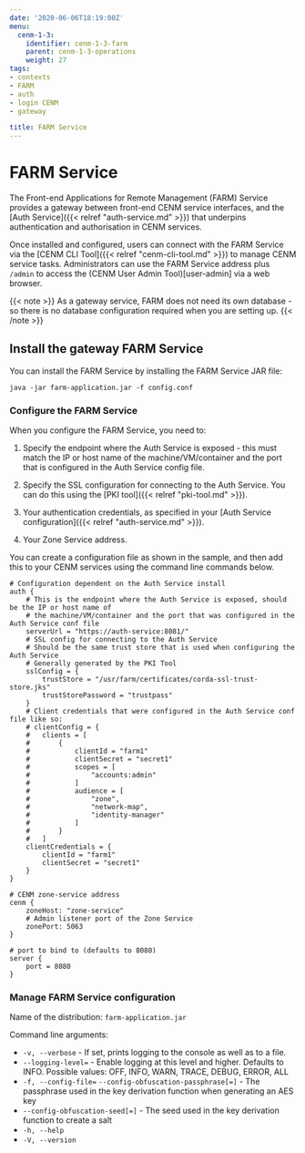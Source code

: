```yaml
---
date: '2020-06-06T18:19:00Z'
menu:
  cenm-1-3:
    identifier: cenm-1-3-farm
    parent: cenm-1-3-operations
    weight: 27
tags:
- contexts
- FARM
- auth
- login CENM
- gateway

title: FARM Service
---
```


# FARM Service

The Front-end Applications for Remote Management (FARM) Service provides a gateway between front-end CENM service interfaces, and the [Auth Service]({{< relref "auth-service.md" >}}) that underpins authentication and authorisation in CENM services.

Once installed and configured, users can connect with the FARM Service via the [CENM CLI Tool]({{< relref "cenm-cli-tool.md" >}}) to manage CENM service tasks. Administrators can use the FARM Service address plus `/admin` to access the (CENM User Admin Tool)[user-admin] via a web browser.

{{< note >}}
As a gateway service, FARM does not need its own database - so there is no database configuration required when you are setting up.
{{< /note >}}

## Install the gateway FARM Service

You can install the FARM Service by installing the FARM Service JAR file:

`java -jar farm-application.jar -f config.conf`

### Configure the FARM Service

When you configure the FARM Service, you need to:

1. Specify the endpoint where the Auth Service is exposed - this must match the IP or host name of the machine/VM/container and the port that is configured in the Auth Service config file.

2. Specify the SSL configuration for connecting to the Auth Service. You can do this using the [PKI tool]({{< relref "pki-tool.md" >}}).

3. Your authentication credentials, as specified in your [Auth Service configuration]({{< relref "auth-service.md" >}}).

4. Your Zone Service address.

You can create a configuration file as shown in the sample, and then add this to your CENM services using the command line commands below.

```
# Configuration dependent on the Auth Service install
auth {
    # This is the endpoint where the Auth Service is exposed, should be the IP or host name of
    # the machine/VM/container and the port that was configured in the Auth Service conf file
    serverUrl = "https://auth-service:8081/"
    # SSL config for connecting to the Auth Service
    # Should be the same trust store that is used when configuring the Auth Service
    # Generally generated by the PKI Tool
    sslConfig = {
        trustStore = "/usr/farm/certificates/corda-ssl-trust-store.jks"
        trustStorePassword = "trustpass"
    }
    # Client credentials that were configured in the Auth Service conf file like so:
    # clientConfig = {
    #   clients = [
    #       {
    #           clientId = "farm1"
    #           clientSecret = "secret1"
    #           scopes = [
    #               "accounts:admin"
    #           ]
    #           audience = [
    #               "zone",
    #               "network-map",
    #               "identity-manager"
    #           ]
    #       }
    #   ]
    clientCredentials = {
        clientId = "farm1"
        clientSecret = "secret1"
    }
}

# CENM zone-service address
cenm {
    zoneHost: "zone-service"
    # Admin listener port of the Zone Service
    zonePort: 5063
}

# port to bind to (defaults to 8080)
server {
    port = 8080
}
```

### Manage FARM Service configuration

Name of the distribution: `farm-application.jar`

Command line arguments:

* `-v, --verbose` - If set, prints logging to the console as well as to a file.
* `--logging-level=` - Enable logging at this level and higher. Defaults to INFO. Possible values: OFF, INFO, WARN, TRACE, DEBUG, ERROR, ALL
* `-f, --config-file=` `--config-obfuscation-passphrase[=]` - The passphrase used in the key derivation function when generating an AES key
* `--config-obfuscation-seed[=]` - The seed used in the key derivation function to create a salt
* `-h, --help`
* `-V, --version`
